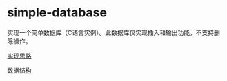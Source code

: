 # simple-database
实现一个简单数据库（C语言实例）。此数据库仅实现插入和输出功能，不支持删除操作。

[实现思路](https://github.com/HaominYuan/simple-database/blob/master/thought.md)

[数据结构](https://github.com/HaominYuan/simple-database/blob/master/db_struct.md)

